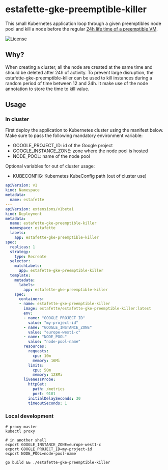 # estafette-gke-preemptible-killer

This small Kubernetes application loop through a given preemptibles node pool and kill a node before the regular [24h
life time of a preemptible VM](https://cloud.google.com/compute/docs/instances/preemptible#limitations).

[![License](https://img.shields.io/github/license/estafette/estafette-gke-preemptible-killer.svg)](https://github.com/estafette/estafette-gke-preemptible-killer/blob/master/LICENSE)


## Why?

When creating a cluster, all the node are created at the same time and should be deleted after 24h of activity. To
prevent large disruption, the estafette-gke-preemptible-killer can be used to kill instances during a random period
of time between 12 and 24h. It make use of the node annotation to store the time to kill value.


## Usage

### In cluster

First deploy the application to Kubernetes cluster using the manifest below. Make sure to pass the following
mandatory environment variable:

- GOOGLE_PROJECT_ID: id of the Google project
- GOOGLE_INSTANCE_ZONE: [zone](https://cloud.google.com/compute/docs/regions-zones/regions-zones#available) where the node pool is hosted
- NODE_POOL: name of the node pool

Optional variables for out of cluster usage:

- KUBECONFIG: Kubernetes KubeConfig path (out of cluster use)


```yaml
apiVersion: v1
kind: Namespace
metadata:
  name: estafette
---
apiVersion: extensions/v1beta1
kind: Deployment
metadata:
  name: estafette-gke-preemptible-killer
  namespace: estafette
  labels:
    app: estafette-gke-preemptible-killer
spec:
  replicas: 1
  strategy:
    type: Recreate
  selector:
    matchLabels:
      app: estafette-gke-preemptible-killer
  template:
    metadata:
      labels:
        app: estafette-gke-preemptible-killer
    spec:
      containers:
      - name: estafette-gke-preemptible-killer
        image: estafette/estafette-gke-preemptible-killer:latest
        env:
        - name: "GOOGLE_PROJECT_ID"
          value: "my-project-id"
        - name: "GOOGLE_INSTANCE_ZONE"
          value: "europe-west1-c"
        - name: "NODE_POOL"
          value: "node-pool-name"
        resources:
          requests:
            cpu: 10m
            memory: 16Mi
          limits:
            cpu: 50m
            memory: 128Mi
        livenessProbe:
          httpGet:
            path: /metrics
            port: 9101
          initialDelaySeconds: 30
          timeoutSeconds: 1
```

### Local development

```
# proxy master
kubectl proxy

# in another shell
export GOOGLE_INSTANCE_ZONE=europe-west1-c
export GOOGLE_PROJECT_ID=my-project-id
export NODE_POOL=node-pool-name

go build && ./estafette-gke-preemptible-killer
```

